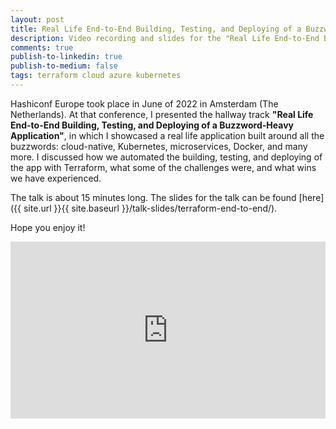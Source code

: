 ```yaml
---
layout: post
title: Real Life End-to-End Building, Testing, and Deploying of a Buzzword-Heavy Application
description: Video recording and slides for the "Real Life End-to-End Building, Testing, and Deploying of a Buzzword-Heavy Application" talk from Hashiconf Europe 2022
comments: true
publish-to-linkedin: true
publish-to-medium: false
tags: terraform cloud azure kubernetes
---
```


Hashiconf Europe took place in June of 2022 in Amsterdam (The Netherlands). At that conference, I presented the hallway track **"Real Life End-to-End Building, Testing, and Deploying of a Buzzword-Heavy Application"**, in which I showcased a real life application built around all the buzzwords: cloud-native, Kubernetes, microservices, Docker, and many more. I discussed how we automated the building, testing, and deploying of the app with Terraform, what some of the challenges were, and what wins we have experienced.

The talk is about 15 minutes long. The slides for the talk can be found [here]({{ site.url }}{{ site.baseurl }}/talk-slides/terraform-end-to-end/).

Hope you enjoy it!

<style>.embed-container { position: relative; padding-bottom: 56.25%; height: 0; overflow: hidden; max-width: 100%; } .embed-container iframe, .embed-container object, .embed-container embed { position: absolute; top: 0; left: 0; width: 100%; height: 100%; }</style><div class='embed-container'><iframe src="https://www.youtube.com/embed/cbx4qlZzvEM" frameborder='0' allow="accelerometer; autoplay; clipboard-write; encrypted-media; gyroscope; picture-in-picture" allowfullscreen></iframe></div>

